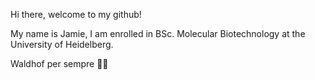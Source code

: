 Hi there, welcome to my github!

My name is Jamie, I am enrolled in BSc. Molecular Biotechnology at the University of Heidelberg.

Waldhof per sempre 💙🖤

